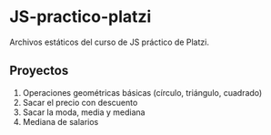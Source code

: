 # JS-practico-platzi
Archivos estáticos del curso de JS práctico de Platzi.
## Proyectos
1. Operaciones geométricas básicas (círculo, triángulo, cuadrado)
2. Sacar el precio con descuento
3. Sacar la moda, media y mediana
4. Mediana de salarios